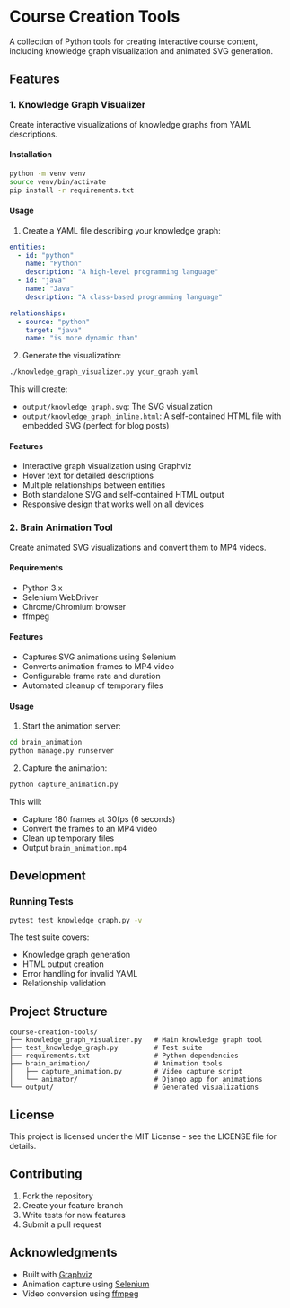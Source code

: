 # Course Creation Tools

A collection of Python tools for creating interactive course content, including knowledge graph visualization and animated SVG generation.

## Features

### 1. Knowledge Graph Visualizer

Create interactive visualizations of knowledge graphs from YAML descriptions.

#### Installation

```bash
python -m venv venv
source venv/bin/activate
pip install -r requirements.txt
```

#### Usage

1. Create a YAML file describing your knowledge graph:

```yaml
entities:
  - id: "python"
    name: "Python"
    description: "A high-level programming language"
  - id: "java"
    name: "Java"
    description: "A class-based programming language"

relationships:
  - source: "python"
    target: "java"
    name: "is more dynamic than"
```

2. Generate the visualization:

```bash
./knowledge_graph_visualizer.py your_graph.yaml
```

This will create:
- `output/knowledge_graph.svg`: The SVG visualization
- `output/knowledge_graph_inline.html`: A self-contained HTML file with embedded SVG (perfect for blog posts)

#### Features
- Interactive graph visualization using Graphviz
- Hover text for detailed descriptions
- Multiple relationships between entities
- Both standalone SVG and self-contained HTML output
- Responsive design that works well on all devices

### 2. Brain Animation Tool

Create animated SVG visualizations and convert them to MP4 videos.

#### Requirements
- Python 3.x
- Selenium WebDriver
- Chrome/Chromium browser
- ffmpeg

#### Features
- Captures SVG animations using Selenium
- Converts animation frames to MP4 video
- Configurable frame rate and duration
- Automated cleanup of temporary files

#### Usage

1. Start the animation server:
```bash
cd brain_animation
python manage.py runserver
```

2. Capture the animation:
```bash
python capture_animation.py
```

This will:
- Capture 180 frames at 30fps (6 seconds)
- Convert the frames to an MP4 video
- Clean up temporary files
- Output `brain_animation.mp4`

## Development

### Running Tests

```bash
pytest test_knowledge_graph.py -v
```

The test suite covers:
- Knowledge graph generation
- HTML output creation
- Error handling for invalid YAML
- Relationship validation

## Project Structure

```
course-creation-tools/
├── knowledge_graph_visualizer.py   # Main knowledge graph tool
├── test_knowledge_graph.py         # Test suite
├── requirements.txt                # Python dependencies
├── brain_animation/                # Animation tools
│   ├── capture_animation.py        # Video capture script
│   └── animator/                   # Django app for animations
└── output/                         # Generated visualizations
```

## License

This project is licensed under the MIT License - see the LICENSE file for details.

## Contributing

1. Fork the repository
2. Create your feature branch
3. Write tests for new features
4. Submit a pull request

## Acknowledgments

- Built with [Graphviz](https://graphviz.org/)
- Animation capture using [Selenium](https://www.selenium.dev/)
- Video conversion using [ffmpeg](https://ffmpeg.org/)
